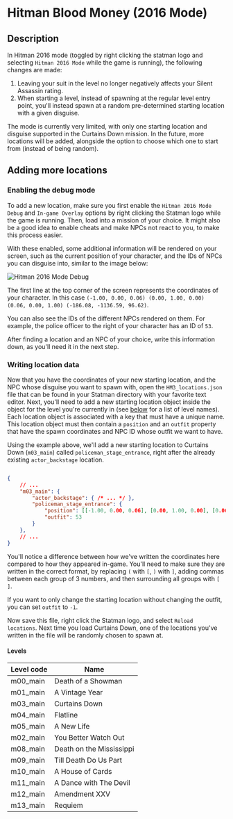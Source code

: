 # Hitman Blood Money (2016 Mode)

## Description

In Hitman 2016 mode (toggled by right clicking the statman logo and selecting `Hitman 2016 Mode` while the game is running), the following changes are made:

1. Leaving your suit in the level no longer negatively affects your Silent Assassin rating.
2. When starting a level, instead of spawning at the regular level entry point, you'll instead spawn at a random pre-determined starting location with a given disguise.

The mode is currently very limited, with only one starting location and disguise supported in the Curtains Down mission. In the future, more locations will be added, alongside the option to choose which one to start from (instead of being random).

## Adding more locations

### Enabling the debug mode

To add a new location, make sure you first enable the `Hitman 2016 Mode Debug` and `In-game Overlay` options by right clicking the Statman logo while the game is running. Then, load into a mission of your choice. It might also be a good idea to enable cheats and make NPCs not react to you, to make this process easier.

With these enabled, some additional information will be rendered on your screen, such as the current position of your character, and the IDs of NPCs you can disguise into, similar to the image below:

![Hitman 2016 Mode Debug](https://i.nofate.me/MovIQUDHT4PQe9mVTBsfl1nz.jpg)

The first line at the top corner of the screen represents the coordinates of your character. In this case `(-1.00, 0.00, 0.06) (0.00, 1.00, 0.00) (0.06, 0.00, 1.00) (-186.08, -1136.59, 96.62)`.

You can also see the IDs of the different NPCs rendered on them. For example, the police officer to the right of your character has an ID of `53`.

After finding a location and an NPC of your choice, write this information down, as you'll need it in the next step.

### Writing location data

Now that you have the coordinates of your new starting location, and the NPC whose disguise you want to spawn with, open the `HM3_locations.json` file that can be found in your Statman directory with your favorite text editor. Next, you'll need to add a new starting location object inside the object for the level you're currently in (see [below](#levels) for a list of level names). Each location object is associated with a key that must have a unique name. This location object must then contain a `position` and an `outfit` property that have the spawn coordinates and NPC ID whose outfit we want to have.

Using the example above, we'll add a new starting location to Curtains Down (`m03_main`) called `policeman_stage_entrance`, right after the already existing `actor_backstage` location.

```json

{
	// ...
	"m03_main": {
	    "actor_backstage": { /* ... */ },
		"policeman_stage_entrance": {
			"position": [[-1.00, 0.00, 0.06], [0.00, 1.00, 0.00], [0.06, 0.00, 1.00], [-186.08, -1136.59, 96.62]],
			"outfit": 53
		}
	},
	// ...
}
```

You'll notice a difference between how we've written the coordinates here compared to how they appeared in-game. You'll need to make sure they are written in the correct format, by replacing `(` with `[`, `)` with `]`, adding commas between each group of 3 numbers, and then surrounding all groups with `[` `]`.

If you want to only change the starting location without changing the outfit, you can set `outfit` to `-1`.

Now save this file, right click the Statman logo, and select `Reload locations`. Next time you load Curtains Down, one of the locations you've written in the file will be randomly chosen to spawn at.

#### Levels

| Level code | Name |
| ---------- | ---- |
| m00_main | Death of a Showman |
| m01_main | A Vintage Year |
| m03_main | Curtains Down |
| m04_main | Flatline |
| m05_main | A New Life |
| m02_main | You Better Watch Out |
| m08_main | Death on the Mississippi |
| m09_main | Till Death Do Us Part |
| m10_main | A House of Cards |
| m11_main | A Dance with The Devil |
| m12_main | Amendment XXV |
| m13_main | Requiem |